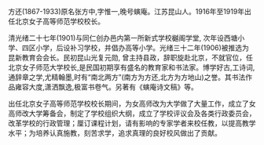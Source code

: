 方还(1867-1933)原名张方中,字惟一,晚号螾庵。江苏昆山人。1916年至1919年出任北京女子高等师范学校校长。

清光绪二十七年(1901)与同仁创办邑内第一所新式学校樾阁学堂, 次年设西塘小学、四区小学，后设补习学校，并倡办高等小学。光绪三十二年(1906)被推选为昆新教育会会长。民初昆山光复元勋, 曾主持县政，辞职旋赴北京，不就官位，任北京女子师范大学校长,是民国初期享有盛名的教育家和书法家。博学好古,工诗词,通辞章之学,尤精翰墨,时有“南北两方”(南方为方还,北方为方地山)之誉。其书法作品雍容大度,潇洒飘逸,极富书卷气。另著有《螾庵诗文稿》等。

出任北京女子高等师范学校校长期间，为女高师改为大学做了大量工作，成立了女高师改大学筹备会，制定了学校组织大纲，成立了学校评议会及各类行政委员会，改革学校的行政管理；厘订课程计划，请有影响的专家学者来校任教，以提高教学水平；为培养认真施教，刻苦求学，追求真理的良好校风做出了贡献。